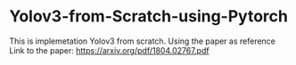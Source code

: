 # Yolov3-from-Scratch-using-Pytorch

This is implemetation Yolov3 from scratch. Using the paper as reference
Link to the paper: https://arxiv.org/pdf/1804.02767.pdf

